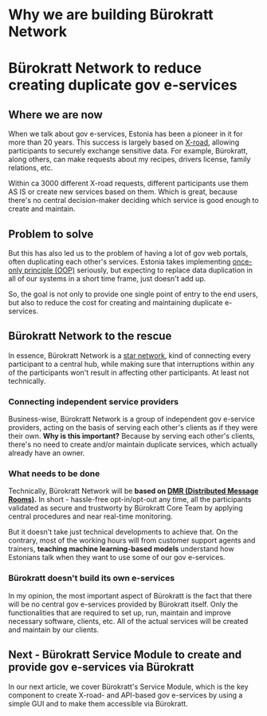 # Why we are building Bürokratt Network
# Bürokratt Network to reduce creating duplicate gov e-services

## Where we are now

When we talk about gov e-services, Estonia has been a pioneer in it for more than 20 years. This success is largely based on [X-road](https://x-road.global), allowing participants to securely exchange sensitive data. For example, Bürokratt, along others, can make requests about my recipes, drivers license, family relations, etc.

Within ca 3000 different X-road requests, different participants use them AS IS or create new services based on them. Which is great, because there's no central decision-maker deciding which service is good enough to create and maintain.

## Problem to solve

But this has also led us to the problem of having a lot of gov web portals, often duplicating each other's services. Estonia takes implementing [once-only principle (OOP)](https://en.wikipedia.org/wiki/Once-only_principle) seriously, but expecting to replace data duplication in all of our systems in a short time frame, just doesn't add up.

So, the goal is not only to provide one single point of entry to the end users, but also to reduce the cost for creating and maintaining duplicate e-services.

## Bürokratt Network to the rescue

In essence, Bürokratt Network is a [star network](https://en.wikipedia.org/wiki/Star_network), kind of connecting every participant to a central hub, while making sure that interruptions within any of the participants won't result in affecting other participants. At least not technically.

### Connecting independent service providers

Business-wise, Bürokratt Network is a group of independent gov e-service providers, acting on the basis of serving each other's clients as if they were their own. **Why is this important?** Because by serving each other's clients, there's no need to create and/or maintain duplicate services, which actually already have an owner.

### What needs to be done

Technically, Bürokratt Network will be **based on [DMR (Distributed Message Rooms)](https://github.com/buerokratt/DMR/blob/1-architecture-for-distributed-message-rooms/README.md).** In short - hassle-free opt-in/opt-out any time, all the participants validated as secure and trustworty by Bürokratt Core Team by applying central procedures and near real-time monitoring.

But it doesn't take just technical developments to achieve that. On the contrary, most of the working hours will from customer support agents and trainers, **teaching machine learning-based models** understand how Estonians talk when they want to use some of our gov e-services.

### Bürokratt doesn't build its own e-services

In my opinion, the most important aspect of Bürokratt is the fact that there will be no central gov e-services provided by Bürokratt itself. Only the functionalities that are required to set up, run, maintain and improve necessary software, clients, etc. All of the actual services will be created and maintain by our clients.

## Next - Bürokratt Service Module to create and provide gov e-services via Bürokratt

In our next article, we cover Bürokratt's Service Module, which is the key component to create X-road- and API-based gov e-services by using a simple GUI and to make them accessible via Bürokratt.
